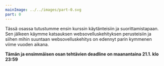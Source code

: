 ```yaml
---
mainImage: ../../images/part-0.svg
part: 0
---
```


<div class="intro">

Tässä osassa tutustumme ensin kurssin käytänteisiin ja suorittamistapaan. Sen jälkeen käymme katsauksen websovelluskehityksen perusteisiin ja siihen mihin suuntaan websovelluskehitys on edennyt parin kymmenen viime vuoden aikana.

**Tämän ja ensimmäisen osan tehtävien deadline on maanantaina 21.1. klo 23:59**

</div>
